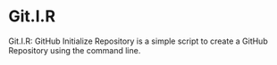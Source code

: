 # Git.I.R

Git.I.R: GitHub Initialize Repository is a simple script to create a GitHub Repository using the command line.
